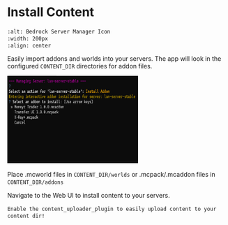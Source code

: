 # Install Content

```{image} https://raw.githubusercontent.com/dmedina559/bedrock-server-manager/main/src/bedrock_server_manager/web/static/image/icon/favicon.svg
:alt: Bedrock Server Manager Icon
:width: 200px
:align: center
```

Easily import addons and worlds into your servers. The app will look in the configured `CONTENT_DIR` directories for addon files.

<div style="text-align: left;">
    <img src="https://raw.githubusercontent.com/DMedina559/bedrock-server-manager/main/docs/images/cli_install_content.png" alt="Install Worlds" width="300" height="200">
</div>

Place .mcworld files in `CONTENT_DIR/worlds` or .mcpack/.mcaddon files in `CONTENT_DIR/addons`

Navigate to the Web UI to install content to your servers.

```{tip}
Enable the content_uploader_plugin to easily upload content to your content dir!
```